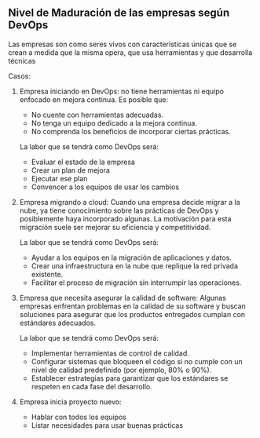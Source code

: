 <h2 align="left"> Nivel de Maduración de las empresas según DevOps </h2>

<p align="left"> Las empresas son como seres vivos con características únicas que se crean a medida que la misma opera, que usa herramientas y que desarrolla técnicas

Casos:

1. Empresa iniciando en DevOps: no tiene herramientas ni equipo enfocado en mejora continua. Es posible que:
    * No cuente con herramientas adecuadas.
    * No tenga un equipo dedicado a la mejora continua.
    * No comprenda los beneficios de incorporar ciertas prácticas.

    La labor que se tendrá como DevOps será:
    * Evaluar el estado de la empresa
    * Crear un plan de mejora
    * Ejecutar ese plan
    * Convencer a los equipos de usar los cambios

2. Empresa migrando a cloud: Cuando una empresa decide migrar a la nube, ya tiene conocimiento sobre las prácticas de DevOps y posiblemente haya incorporado algunas. La motivación para esta migración suele ser mejorar su eficiencia y competitividad.
    
    La labor que se tendrá como DevOps será:
    * Ayudar a los equipos en la migración de aplicaciones y datos.
    * Crear una infraestructura en la nube que replique la red privada existente.
    * Facilitar el proceso de migración sin interrumpir las operaciones.

3. Empresa que necesita asegurar la calidad de software: Algunas empresas enfrentan problemas en la calidad de su software y buscan soluciones para asegurar que los productos entregados cumplan con estándares adecuados.

    La labor que se tendrá como DevOps será:
    * Implementar herramientas de control de calidad.
    * Configurar sistemas que bloqueen el código si no cumple con un nivel de calidad predefinido (por ejemplo, 80% o 90%).
    * Establecer estrategias para garantizar que los estándares se respeten en cada fase del desarrollo.
    
4. Empresa inicia proyecto nuevo:
    * Hablar con todos los equipos
    * Listar necesidades para usar buenas prácticas</p>
